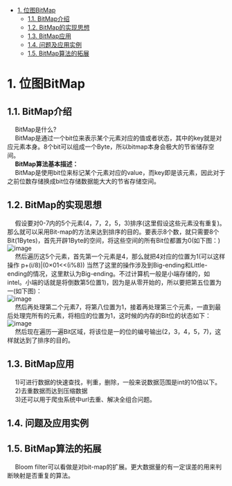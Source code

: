 
<!-- TOC -->

- [1. 位图BitMap](#1-位图bitmap)
    - [1.1. BitMap介绍](#11-bitmap介绍)
    - [1.2. BitMap的实现思想](#12-bitmap的实现思想)
    - [1.3. BitMap应用](#13-bitmap应用)
    - [1.4. 问题及应用实例](#14-问题及应用实例)
    - [1.5. BitMap算法的拓展](#15-bitmap算法的拓展)

<!-- /TOC -->

# 1. 位图BitMap  
## 1.1. BitMap介绍  
&emsp; BitMap是什么?  
&emsp; BitMap是通过一个bit位来表示某个元素对应的值或者状态，其中的key就是对应元素本身。8个bit可以组成一个Byte，所以bitmap本身会极大的节省储存空间。  
&emsp; **BitMap算法基本描述：**  
&emsp; BitMap是使用bit位来标记某个元素对应的value，而key即是该元素，因此对于之前位数存储换成bit位存储数据能大大的节省存储空间。  

## 1.2. BitMap的实现思想  
&emsp; 假设要对0-7内的5个元素(4，7，2，5，3)排序(这里假设这些元素没有重复)。那么就可以采用Bit-map的方法来达到排序的目的。要表示8个数，就只需要8个Bit(1Bytes)，首先开辟1Byte的空间，将这些空间的所有Bit位都置为0(如下图：)  
![image](http://www.wt1814.com/static/view/algorithm/function-33.png)  
&emsp; 然后遍历这5个元素，首先第一个元素是4，那么就把4对应的位置为1(可以这样操作 p+(i/8)|(0×01<<(i%8)) 当然了这里的操作涉及到Big-ending和Little-ending的情况，这里默认为Big-ending。不过计算机一般是小端存储的，如intel。小端的话就是将倒数第5位置1)，因为是从零开始的，所以要把第五位置为一(如下图)：  
![image](http://www.wt1814.com/static/view/algorithm/function-34.png)  
&emsp; 然后再处理第二个元素7，将第八位置为1，接着再处理第三个元素，一直到最后处理完所有的元素，将相应的位置为1，这时候的内存的Bit位的状态如下：  
![image](http://www.wt1814.com/static/view/algorithm/function-35.png)  
&emsp; 然后现在遍历一遍Bit区域，将该位是一的位的编号输出(2，3，4，5，7)，这样就达到了排序的目的。  

## 1.3. BitMap应用

&emsp; 1)可进行数据的快速查找，判重，删除，一般来说数据范围是int的10倍以下。  
&emsp; 2)去重数据而达到压缩数据  
&emsp; 3)还可以用于爬虫系统中url去重、解决全组合问题。  

## 1.4. 问题及应用实例  
<!-- 
https://www.cnblogs.com/yswyzh/p/9600260.html
https://blog.csdn.net/pipisorry/article/details/62443757
-->

## 1.5. BitMap算法的拓展  
&emsp; Bloom filter可以看做是对bit-map的扩展。更大数据量的有一定误差的用来判断映射是否重复的算法。  
